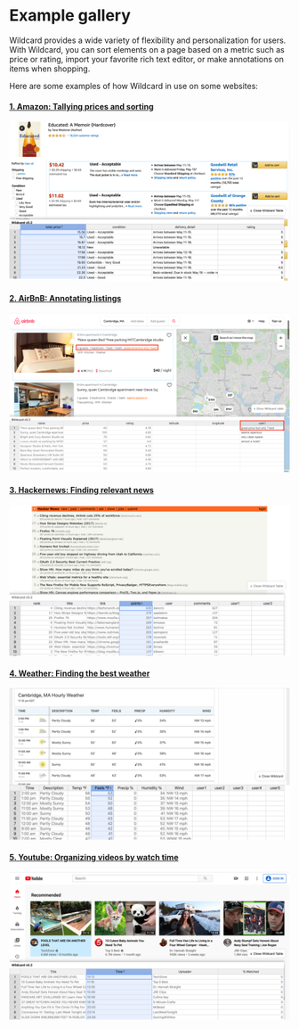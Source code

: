 #  Example gallery

Wildcard provides a wide variety of flexibility and personalization for users. With Wildcard, you can sort elements on a page based on a metric such as price or rating, import your favorite rich text editor, or make annotations on items when shopping. 

Here are some examples of how Wildcard in use on some websites: 

<div class="gallery-wrapper">

<div class="img-caption-pair">

#### [1. Amazon: Tallying prices and sorting](examples/amazon.md)
<div>
    <img class="imageTarget" src="examples/_images/amazon/ascended_sort.png">
</div>
</div>


<div class="img-caption-pair">

#### [2. AirBnB: Annotating listings](examples/airbnb.md)
<div>
    <img class="imageTarget" src="examples/_images/airbnb/annotations.png">
</div>
</div>


<div class="img-caption-pair">

#### [3. Hackernews: Finding relevant news](examples/hackernews.md)
<div>
    <img class="imageTarget" src="examples/_images/hackernews/ranked_by_points.png">
</div>
</div>


<div class="img-caption-pair">

#### [4. Weather: Finding the best weather](examples/weather.md)
<div>
    <img class="imageTarget" src="examples/_images/weather/warmest.png">
</div>
</div>


<div class="img-caption-pair">

#### [5. Youtube: Organizing videos by watch time](examples/youtube.md)
 <div>
    <img class="imageTarget" src="examples/_images/youtube/ranked_by_watch_time.png">
</div>
</div>

</div>